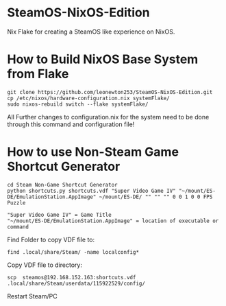 # SteamOS-NixOS-Edition
Nix Flake for creating a SteamOS like experience on NixOS.

# How to Build NixOS Base System from Flake
```
git clone https://github.com/leonewton253/SteamOS-NixOS-Edition.git
cp /etc/nixos/hardware-configuration.nix systemFlake/
sudo nixos-rebuild switch --flake systemFlake/
```

All Further changes to configuration.nix for the system need to be done through this command and configuration file!

# How to use Non-Steam Game Shortcut Generator
```
cd Steam Non-Game Shortcut Generator
python shortcuts.py shortcuts.vdf "Super Video Game IV" "~/mount/ES-DE/EmulationStation.AppImage" ~/mount/ES-DE/ "" "" "" 0 0 1 0 0 FPS Puzzle
```
```
"Super Video Game IV" = Game Title 
"~/mount/ES-DE/EmulationStation.AppImage" = location of executable or command
```

Find Folder to copy VDF file to:
```
find .local/share/Steam/ -name localconfig*
```
Copy VDF file to directory:
```
scp  steamos@192.168.152.163:shortcuts.vdf .local/share/Steam/userdata/115922529/config/
```
Restart Steam/PC






